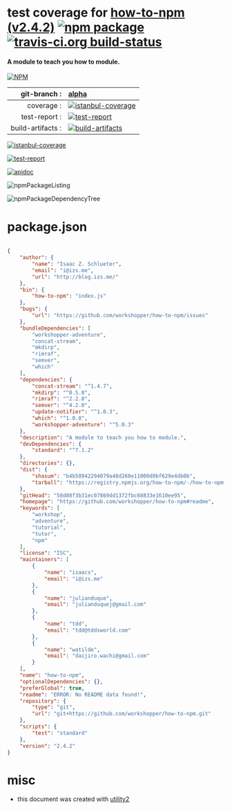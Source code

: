 # test coverage for  [how-to-npm (v2.4.2)](https://github.com/workshopper/how-to-npm#readme)  [![npm package](https://img.shields.io/npm/v/npmtest-how-to-npm.svg?style=flat-square)](https://www.npmjs.org/package/npmtest-how-to-npm) [![travis-ci.org build-status](https://api.travis-ci.org/npmtest/node-npmtest-how-to-npm.svg)](https://travis-ci.org/npmtest/node-npmtest-how-to-npm)
#### A module to teach you how to module.

[![NPM](https://nodei.co/npm/how-to-npm.png?downloads=true)](https://www.npmjs.com/package/how-to-npm)

| git-branch : | [alpha](https://github.com/npmtest/node-npmtest-how-to-npm/tree/alpha)|
|--:|:--|
| coverage : | [![istanbul-coverage](https://npmtest.github.io/node-npmtest-how-to-npm/build/coverage.badge.svg)](https://npmtest.github.io/node-npmtest-how-to-npm/build/coverage.html/index.html)|
| test-report : | [![test-report](https://npmtest.github.io/node-npmtest-how-to-npm/build/test-report.badge.svg)](https://npmtest.github.io/node-npmtest-how-to-npm/build/test-report.html)|
| build-artifacts : | [![build-artifacts](https://npmtest.github.io/node-npmtest-how-to-npm/glyphicons_144_folder_open.png)](https://github.com/npmtest/node-npmtest-how-to-npm/tree/gh-pages/build)|

[![istanbul-coverage](https://npmtest.github.io/node-npmtest-how-to-npm/build/screenCapture.buildCustomOrg.browser.coverage.html.png)](https://npmtest.github.io/node-npmtest-how-to-npm/build/coverage.html/index.html)

[![test-report](https://npmtest.github.io/node-npmtest-how-to-npm/build/screenCapture.buildCustomOrg.browser.%252Fhome%252Ftravis%252Fbuild%252Fnpmtest%252Fnode-npmtest-how-to-npm%252Ftmp%252Fbuild%252Ftest-report.html.png)](https://npmtest.github.io/node-npmtest-how-to-npm/build/test-report.html)

[![apidoc](https://npmdoc.github.io/node-npmdoc-how-to-npm/build/screenCapture.buildApidoc.browser.%252Fhome%252Ftravis%252Fbuild%252Fnpmdoc%252Fnode-npmdoc-how-to-npm%252Ftmp%252Fbuild%252Fapidoc.html.png)](https://npmdoc.github.io/node-npmdoc-how-to-npm/build/apidoc.html)

![npmPackageListing](https://npmtest.github.io/node-npmtest-how-to-npm/build/screenCapture.npmPackageListing.svg)

![npmPackageDependencyTree](https://npmtest.github.io/node-npmtest-how-to-npm/build/screenCapture.npmPackageDependencyTree.svg)



# package.json

```json

{
    "author": {
        "name": "Isaac Z. Schlueter",
        "email": "i@izs.me",
        "url": "http://blog.izs.me/"
    },
    "bin": {
        "how-to-npm": "index.js"
    },
    "bugs": {
        "url": "https://github.com/workshopper/how-to-npm/issues"
    },
    "bundleDependencies": [
        "workshopper-adventure",
        "concat-stream",
        "mkdirp",
        "rimraf",
        "semver",
        "which"
    ],
    "dependencies": {
        "concat-stream": "^1.4.7",
        "mkdirp": "^0.5.0",
        "rimraf": "^2.2.8",
        "semver": "^4.2.0",
        "update-notifier": "^1.0.3",
        "which": "^1.0.8",
        "workshopper-adventure": "^5.0.3"
    },
    "description": "A module to teach you how to module.",
    "devDependencies": {
        "standard": "^7.1.2"
    },
    "directories": {},
    "dist": {
        "shasum": "b4b58942294079a48d260e11000d0bf629e4db0b",
        "tarball": "https://registry.npmjs.org/how-to-npm/-/how-to-npm-2.4.2.tgz"
    },
    "gitHead": "58d88f3b31ec07869dd1372fbc68833e1610ee95",
    "homepage": "https://github.com/workshopper/how-to-npm#readme",
    "keywords": [
        "workshop",
        "adventure",
        "tutorial",
        "tutor",
        "npm"
    ],
    "license": "ISC",
    "maintainers": [
        {
            "name": "isaacs",
            "email": "i@izs.me"
        },
        {
            "name": "julianduque",
            "email": "julianduquej@gmail.com"
        },
        {
            "name": "tdd",
            "email": "tdd@tddsworld.com"
        },
        {
            "name": "watilde",
            "email": "daijiro.wachi@gmail.com"
        }
    ],
    "name": "how-to-npm",
    "optionalDependencies": {},
    "preferGlobal": true,
    "readme": "ERROR: No README data found!",
    "repository": {
        "type": "git",
        "url": "git+https://github.com/workshopper/how-to-npm.git"
    },
    "scripts": {
        "test": "standard"
    },
    "version": "2.4.2"
}
```



# misc
- this document was created with [utility2](https://github.com/kaizhu256/node-utility2)

